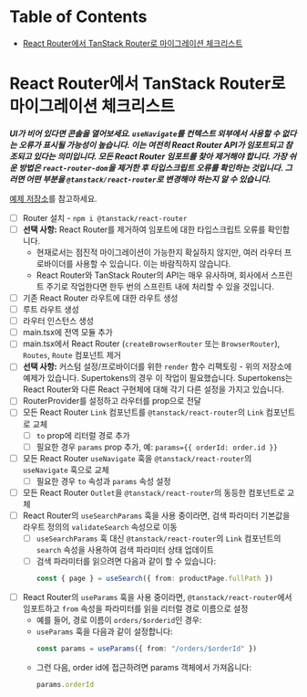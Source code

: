 # Table of Contents

- [React Router에서 TanStack Router로 마이그레이션 체크리스트](#react-router에서-tanstack-router로-마이그레이션-체크리스트)

# React Router에서 TanStack Router로 마이그레이션 체크리스트

**_UI가 비어 있다면 콘솔을 열어보세요. `useNavigate`를 컨텍스트 외부에서 사용할 수 없다는 오류가 표시될 가능성이 높습니다. 이는 여전히 React Router API가 임포트되고 참조되고 있다는 의미입니다. 모든 React Router 임포트를 찾아 제거해야 합니다. 가장 쉬운 방법은 `react-router-dom`을 제거한 후 타입스크립트 오류를 확인하는 것입니다. 그러면 어떤 부분을 `@tanstack/react-router`로 변경해야 하는지 알 수 있습니다._**

[예제 저장소](https://github.com/Benanna2019/SickFitsForEveryone/tree/migrate-to-tanstack/router/React-Router)를 참고하세요.

- [ ] Router 설치 - `npm i @tanstack/react-router`
- [ ] **선택 사항:** React Router를 제거하여 임포트에 대한 타입스크립트 오류를 확인합니다.
  - 현재로서는 점진적 마이그레이션이 가능한지 확실하지 않지만, 여러 라우터 프로바이더를 사용할 수 있습니다. 이는 바람직하지 않습니다.
  - React Router와 TanStack Router의 API는 매우 유사하며, 회사에서 스프린트 주기로 작업한다면 한두 번의 스프린트 내에 처리할 수 있을 것입니다.
- [ ] 기존 React Router 라우트에 대한 라우트 생성
- [ ] 루트 라우트 생성
- [ ] 라우터 인스턴스 생성
- [ ] main.tsx에 전역 모듈 추가
- [ ] main.tsx에서 React Router (`createBrowserRouter` 또는 `BrowserRouter`), `Routes`, `Route` 컴포넌트 제거
- [ ] **선택 사항:** 커스텀 설정/프로바이더를 위한 `render` 함수 리팩토링 - 위의 저장소에 예제가 있습니다. Supertokens의 경우 이 작업이 필요했습니다. Supertokens는 React Router와 다른 React 구현체에 대해 각기 다른 설정을 가지고 있습니다.
- [ ] RouterProvider를 설정하고 라우터를 prop으로 전달
- [ ] 모든 React Router `Link` 컴포넌트를 `@tanstack/react-router`의 `Link` 컴포넌트로 교체
  - [ ] `to` prop에 리터럴 경로 추가
  - [ ] 필요한 경우 `params` prop 추가, 예: `params={{ orderId: order.id }}`
- [ ] 모든 React Router `useNavigate` 훅을 `@tanstack/react-router`의 `useNavigate` 훅으로 교체
  - [ ] 필요한 경우 `to` 속성과 `params` 속성 설정
- [ ] 모든 React Router `Outlet`을 `@tanstack/react-router`의 동등한 컴포넌트로 교체
- [ ] React Router의 `useSearchParams` 훅을 사용 중이라면, 검색 파라미터 기본값을 라우트 정의의 `validateSearch` 속성으로 이동
  - [ ] `useSearchParams` 훅 대신 `@tanstack/react-router`의 `Link` 컴포넌트의 `search` 속성을 사용하여 검색 파라미터 상태 업데이트
  - [ ] 검색 파라미터를 읽으려면 다음과 같이 할 수 있습니다:
    ```typescript
    const { page } = useSearch({ from: productPage.fullPath })
    ```
- [ ] React Router의 `useParams` 훅을 사용 중이라면, `@tanstack/react-router`에서 임포트하고 `from` 속성을 파라미터를 읽을 리터럴 경로 이름으로 설정
  - 예를 들어, 경로 이름이 `orders/$orderid`인 경우:
  - `useParams` 훅을 다음과 같이 설정합니다:
    ```typescript
    const params = useParams({ from: "/orders/$orderId" })
    ```
  - 그런 다음, order id에 접근하려면 params 객체에서 가져옵니다:
    ```typescript
    params.orderId
    ```


